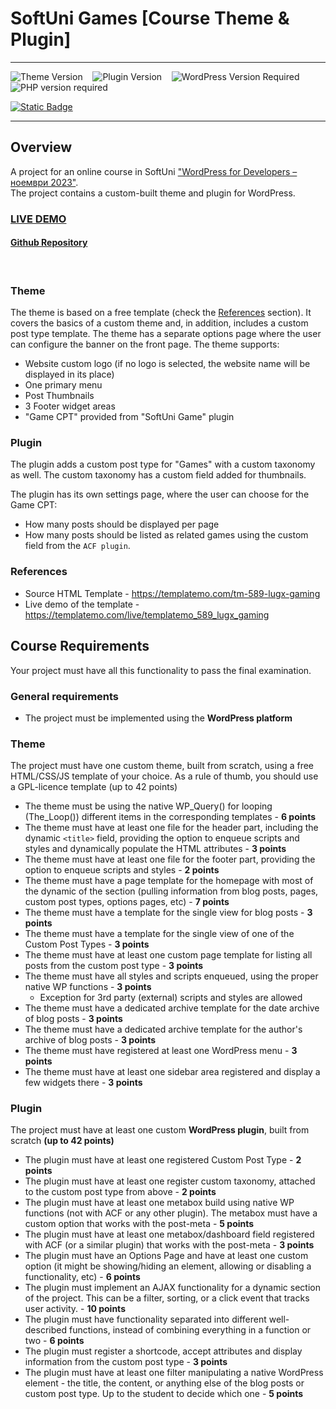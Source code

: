 # SoftUni Games [Course Theme & Plugin]

---

![Theme Version](https://img.shields.io/badge/Theme_Version-1.0.0-blue)&nbsp;&nbsp;&nbsp;
![Plugin Version](https://img.shields.io/badge/Plugin_Version-1.0.0-8A2BE2)&nbsp;&nbsp;&nbsp;
![WordPress Version Required](https://img.shields.io/badge/WordPress-6.0_or_higher-red)&nbsp;&nbsp;&nbsp;
![PHP version required](https://img.shields.io/badge/PHP-7.4_or_higher-red)

[![Static Badge](https://img.shields.io/badge/Demo_Website-Yes-168363)](https://softuni.dmarinovdev.com)

---

## Overview
A project for an online course in SoftUni ["WordPress for Developers – ноември 2023"](https://softuni.bg/trainings/4388/wordpress-for-developers-november-2023). <br>
The project contains a custom-built theme and plugin for WordPress.

### [LIVE DEMO](https://softuni.dmarinovdev.com)

#### [Github Repository](https://github.com/thegrudge87/softuni-wordpress/)

&nbsp;

### Theme
The theme is based on a free template (check the [References](#references) section). 
It covers the basics of a custom theme and, in addition, includes a custom post type template. The theme has a separate options page where the user can configure the banner on the front page. 
The theme supports:
- Website custom logo (if no logo is selected, the website name will be displayed in its place)
- One primary menu
- Post Thumbnails
- 3 Footer widget areas
- "Game CPT" provided from "SoftUni Game" plugin

### Plugin
The plugin adds a custom post type for "Games" with a custom taxonomy as well. The custom taxonomy has a custom field added for thumbnails.

The plugin has its own settings page, where the user can choose for the Game CPT:
- How many posts should be displayed per page 
- How many posts should be listed as related games using the custom field from the `ACF plugin`.   

### References
* Source HTML Template - https://templatemo.com/tm-589-lugx-gaming 
* Live demo of the template - https://templatemo.com/live/templatemo_589_lugx_gaming

## Course Requirements
Your project must have all this functionality to pass the final examination.

### General requirements
* The project must be implemented using the **WordPress platform**

### Theme
The project must have one custom theme, built from scratch, using a free HTML/CSS/JS template of your choice. As a rule of thumb, you should use a GPL-licence template (up to 42 points)

* The theme must be using the native WP_Query() for looping (The_Loop()) different items in the corresponding templates - **6 points** 
* The theme must have at least one file for the header part, including the dynamic `<title>` field, providing the option to enqueue scripts and styles and dynamically populate the HTML attributes - **3 points** 
* The theme must have at least one file for the footer part, providing the option to enqueue scripts and styles - **2 points** 
* The theme must have a page template for the homepage with most of the dynamic of the section (pulling information from blog posts, pages, custom post types, options pages, etc) - **7 points** 
* The theme must have a template for the single view for blog posts - **3 points** 
* The theme must have a template for the single view of one of the Custom Post Types - **3 points** 
* The theme must have at least one custom page template for listing all posts from the custom post type - **3 points** 
* The theme must have all styles and scripts enqueued, using the proper native WP functions - **3 points** 
  * Exception for 3rd party (external) scripts and styles are allowed 
* The theme must have a dedicated archive template for the date archive of blog posts - **3 points** 
* The theme must have a dedicated archive template for the author's archive of blog posts - **3 points** 
* The theme must have registered at least one WordPress menu - **3 points** 
* The theme must have at least one sidebar area registered and display a few widgets there - **3 points**

### Plugin
The project must have at least one custom **WordPress plugin**, built from scratch **(up to 42 points)**

* The plugin must have at least one registered Custom Post Type - **2 points**
* The plugin must have at least one register custom taxonomy, attached to the custom post type from above - **2 points** 
* The plugin must have at least one metabox build using native WP functions (not with ACF or any other plugin). The metabox must have a custom option that works with the post-meta - **5 points** 
* The plugin must have at least one metabox/dashboard field registered with ACF (or a similar plugin) that works with the post-meta - **3 points** 
* The plugin must have an Options Page and have at least one custom option (it might be showing/hiding an element, allowing or disabling a functionality, etc) - **6 points** 
* The plugin must implement an AJAX functionality for a dynamic section of the project. This can be a filter, sorting, or a click event that tracks user activity. - **10 points** 
* The plugin must have functionality separated into different well-described functions, instead of combining everything in a function or two - **6 points** 
* The plugin must register a shortcode, accept attributes and display information from the custom post type - **3 points** 
* The plugin must have at least one filter manipulating a native WordPress element - the title, the content, or anything else of the blog posts or custom post type. Up to the student to decide which one - **5 points**
